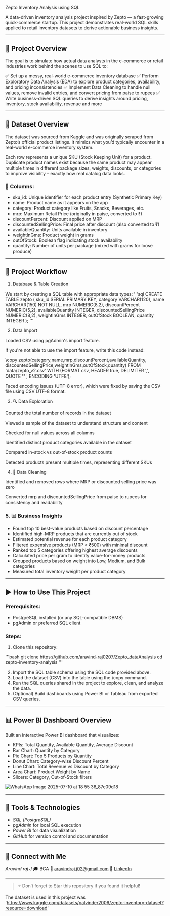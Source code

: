 Zepto Inventory Analysis using SQL

A data-driven inventory analysis project inspired by Zepto — a fast-growing quick-commerce startup. This project demonstrates real-world SQL skills applied to retail inventory datasets to derive actionable business insights.

---

## 📌 Project Overview

The goal is to simulate how actual data analysts in the e-commerce or retail industries work behind the scenes to use SQL to:

✅ Set up a messy, real-world e-commerce inventory database
✅ Perform Exploratory Data Analysis (EDA) to explore product categories, availability, and pricing inconsistencies
✅ Implement Data Cleaning to handle null values, remove invalid entries, and convert pricing from paise to rupees
✅ Write business-driven SQL queries to derive insights around pricing, inventory, stock availability, revenue and more

---

## 📁 Dataset Overview

The dataset was sourced from Kaggle and was originally scraped from Zepto’s official product listings. It mimics what you’d typically encounter in a real-world e-commerce inventory system.

Each row represents a unique SKU (Stock Keeping Unit) for a product. Duplicate product names exist because the same product may appear multiple times in different package sizes, weights, discounts, or categories to improve visibility – exactly how real catalog data looks.

### 🧾 Columns:

* sku_id: Unique identifier for each product entry (Synthetic Primary Key)
* name: Product name as it appears on the app
* category: Product category like Fruits, Snacks, Beverages, etc.
* mrp: Maximum Retail Price (originally in paise, converted to ₹)
* discountPercent: Discount applied on MRP
* discountedSellingPrice: Final price after discount (also converted to ₹)
* availableQuantity: Units available in inventory
* weightInGms: Product weight in grams
* outOfStock: Boolean flag indicating stock availability
* quantity: Number of units per package (mixed with grams for loose produce)

---

## 🔧 Project Workflow

1. Database & Table Creation

We start by creating a SQL table with appropriate data types:
'''sql
CREATE TABLE zepto (
  sku_id SERIAL PRIMARY KEY,
  category VARCHAR(120),
  name VARCHAR(150) NOT NULL,
  mrp NUMERIC(8,2),
  discountPercent NUMERIC(5,2),
  availableQuantity INTEGER,
  discountedSellingPrice NUMERIC(8,2),
  weightInGms INTEGER,
  outOfStock BOOLEAN,
  quantity INTEGER
);
'''


2. Data Import

Loaded CSV using pgAdmin's import feature.

If you're not able to use the import feature, write this code instead:

\copy zepto(category,name,mrp,discountPercent,availableQuantity,
            discountedSellingPrice,weightInGms,outOfStock,quantity)
  FROM 'data/zepto_v2.csv' WITH (FORMAT csv, HEADER true, DELIMITER ',', QUOTE '"', ENCODING 'UTF8');

Faced encoding issues (UTF-8 error), which were fixed by saving the CSV file using CSV UTF-8 format.

3. 🔍 Data Exploration

Counted the total number of records in the dataset

Viewed a sample of the dataset to understand structure and content

Checked for null values across all columns

Identified distinct product categories available in the dataset

Compared in-stock vs out-of-stock product counts

Detected products present multiple times, representing different SKUs

4. 🧹 Data Cleaning

Identified and removed rows where MRP or discounted selling price was zero

Converted mrp and discountedSellingPrice from paise to rupees for consistency and readability
### 5. 📊 Business Insights

* Found top 10 best-value products based on discount percentage
* Identified high-MRP products that are currently out of stock
* Estimated potential revenue for each product category
* Filtered expensive products (MRP > ₹500) with minimal discount
* Ranked top 5 categories offering highest average discounts
* Calculated price per gram to identify value-for-money products
* Grouped products based on weight into Low, Medium, and Bulk categories
* Measured total inventory weight per product category

---

## ▶ How to Use This Project

### Prerequisites:

* PostgreSQL installed (or any SQL-compatible DBMS)
* pgAdmin or preferred SQL client

### Steps:

1. Clone this repository:

'''bash
git clone https://github.com/aravind-raj0207/Zepto_dataAnalysis
cd zepto-inventory-analysis
'''

2. Import the SQL table schema using the SQL code provided above.
3. Load the dataset (CSV) into the table using the \copy command.
4. Run the SQL queries shared in the project to explore, clean, and analyze the data.
5. (Optional) Build dashboards using Power BI or Tableau from exported CSV queries.

---

## 📊 Power BI Dashboard Overview

Built an interactive Power BI dashboard that visualizes:

* KPIs: Total Quantity, Available Quantity, Average Discount
* Bar Chart: Quantity by Category
* Pie Chart: Top 5 Products by Quantity
* Donut Chart: Category-wise Discount Percent
* Line Chart: Total Revenue vs Discount by Category
* Area Chart: Product Weight by Name
* Slicers: Category, Out-of-Stock filters

![WhatsApp Image 2025-07-10 at 18 55 36_87e09d18](https://github.com/user-attachments/assets/12cc48cb-2174-4d1a-9c10-f49cbf455c71)


---

## 🔧 Tools & Technologies

* *SQL (PostgreSQL)*
* *pgAdmin* for local SQL execution
* *Power BI* for data visualization
* *GitHub* for version control and documentation

---

## 🤝 Connect with Me

*Aravind raj J*
🎓 BCA
📧 [aravindraj.j02@gmail.com](mailto:jraj272005@gmail.com)
🔗 [LinkedIn](https://linkedin.com/in/aravindraj272005)

---

> ⭐ Don’t forget to Star this repository if you found it helpful!

The dataset is used in this project was 'https://www.kaggle.com/datasets/palvinder2006/zepto-inventory-dataset?resource=download'



